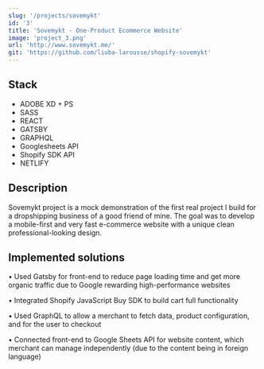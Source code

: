 ```yaml
---
slug: '/projects/sovemykt'
id: '3'
title: 'Sovemykt - One-Product Ecommerce Website'
image: 'project_3.png'
url: 'http://www.sovemykt.me/'
git: 'https://github.com/liuba-larousse/shopify-sovemykt'
---
```


## Stack

-   ADOBE XD + PS
-   SASS
-   REACT
-   GATSBY
-   GRAPHQL
-   Googlesheets API
-   Shopify SDK API
-   NETLIFY

## Description

Sovemykt project is a mock demonstration of the first real project I build for a dropshipping business of a good friend of mine. The goal was to develop a mobile-first and very fast e-commerce website with a unique clean professional-looking design.

## Implemented solutions

• Used Gatsby for front-end to reduce page loading time and get more organic traffic due to Google rewarding high-performance websites

• Integrated Shopify JavaScript Buy SDK to build cart full functionality

• Used GraphQL to allow a merchant to fetch data, product configuration, and for the user to checkout

• Connected front-end to Google Sheets API for website content, which merchant can manage independently (due to the content being in foreign language)
